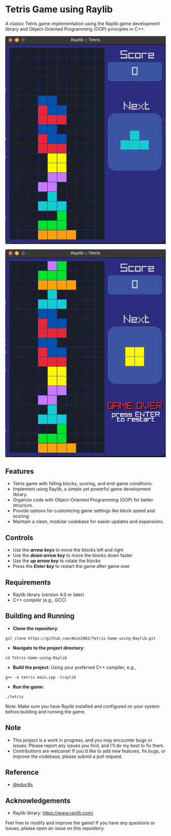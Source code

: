 # Tetris Game using Raylib

A classic Tetris game implementation using the Raylib game development library and Object-Oriented Programming (OOP) principles in C++.




![tetris game](raylib_tetris/scr/game.png)

![game over](raylib_tetris/scr/gameover.png)


## Features

- Tetris game with falling blocks, scoring, and end-game conditions.
- Implement using Raylib, a simple yet powerful game development library.
- Organize code with Object-Oriented Programming (OOP) for better structure.
- Provide options for customizing game settings like block speed and scoring.
- Maintain a clean, modular codebase for easier updates and expansions.

## Controls

- Use the ***arrow keys*** to move the blocks left and right
- Use the ***down arrow key*** to move the blocks down faster
- Use the ***up arrow key*** to rotate the blocks
- Press the ***Enter key*** to restart the game after game over
## Requirements

- Raylib library (version 4.0 or later)
- C++ compiler (e.g., GCC)
## Building and Running

- **Clone the repository**: 
```
git clone https://github.com/Amie2002/Tetris-Game-using-Raylib.git
```
- **Navigate to the project directory**: 
```
cd Tetris-Game-using-Raylib
```
- **Build the project**: Using your preferred C++ compiler, e.g., 
```
g++ -o tetris main.cpp -lraylib
```
- **Run the game**: 
```
./tetris
```

Note: Make sure you have Raylib installed and configured on your system before building and running the game.
## Note
- This project is a work in progress, and you may encounter bugs or issues. Please report any issues you find, and I'll do my best to fix them.
- Contributions are welcome! If you'd like to add new features, fix bugs, or improve the codebase, please submit a pull request.
## Reference

- [@educ8s](https://github.com/educ8s)


## Acknowledgements

 - Raylib library: https://www.raylib.com/

Feel free to modify and improve the game! If you have any questions or issues, please open an issue on this repository.


